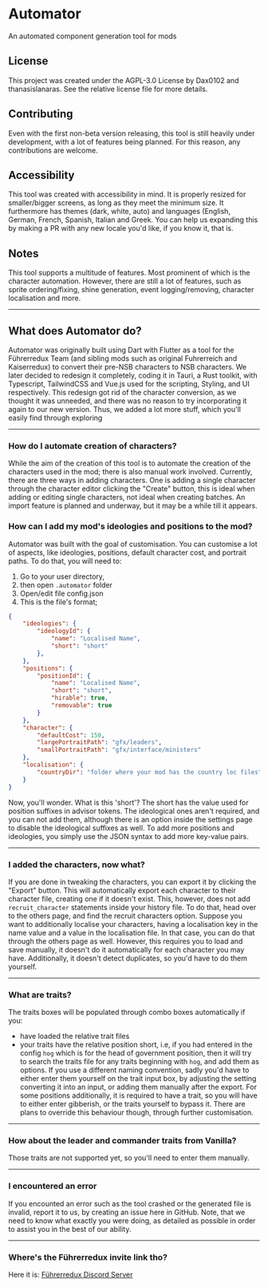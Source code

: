 # Automator

An automated component generation tool for mods

## License

This project was created under the AGPL-3.0 License by Dax0102 and thanasislanaras. See the relative license file for more details.

## Contributing

Even with the first non-beta version releasing, this tool is still heavily under development, with a lot of features being planned. For this reason, any contributions are welcome.

## Accessibility

This tool was created with accessibility in mind. It is properly resized for smaller/bigger screens, as long as they meet the minimum size. It furthermore has themes (dark, white, auto) and languages (English, German, French, Spanish, Italian and Greek. You can help us expanding this by making a PR with any new locale you'd like, if you know it, that is.

## Notes

This tool supports a multitude of features. Most prominent of which is the character automation. However, there are still a lot of features, such as sprite ordering/fixing, shine generation, event logging/removing, character localisation and more.

---


## What does Automator do?
Automator was originally built using Dart with Flutter as a tool for the Führerredux Team (and sibling mods such as original Fuhrerreich and Kaiserredux) to convert their pre-NSB characters to NSB characters. We later decided to redesign it completely, coding it in Tauri, a Rust toolkit, with Typescript, TailwindCSS and Vue.js used for the scripting, Styling, and UI respectively. This redesign got rid of the character conversion, as we thought it was unneeded, and there was no reason to try incorporating it again to our new version. Thus, we added a lot more stuff, which you'll easily find through exploring

---

### How do I automate creation of characters?

While the aim of the creation of this tool is to automate the creation of the
characters used in the mod; there is also manual work involved. Currently,
there are three ways in adding characters. One is adding a single character
through the character editor clicking the "Create" button, this is ideal when
adding or editing single characters, not ideal when creating batches. An import feature is planned and underway, but it may be a while till it appears.

### How can I add my mod's ideologies and positions to the mod?
Automator was built with the goal of customisation. You can customise a lot of aspects, like ideologies, positions, default character cost, and portrait paths. To do that, you will need to:
1. Go to your user directory,
2. then open `.automator` folder
3. Open/edit file config.json
4. This is the file's format;

```json
{
    "ideologies": {
        "ideologyId": {
            "name": "Localised Name",
            "short": "short"
        },
    },
    "positions": {
        "positionId": {
            "name": "Localised Name",
            "short": "short",
            "hirable": true,
            "removable": true
        }
    },
    "character": {
        "defaultCost": 150,
        "largePortraitPath": "gfx/leaders",
        "smallPortraitPath": "gfx/interface/ministers"
    },
    "localisation": {
        "countryDir": "folder where your mod has the country loc files"
    }
}
```

Now, you'll wonder. What is this 'short'? The short has the value used for position suffixes in advisor tokens. The ideological ones aren't required, and you can not add them, although there is an option inside the settings page to disable the ideological suffixes as well. To add more positions and ideologies, you simply use the JSON syntax to add more key-value pairs.

---

### I added the characters, now what?

If you are done in tweaking the characters, you can export it by clicking the
"Export" button. This will automatically export each character to their character file, creating one if it doesn't exist. This, however, does not add `recruit_character` statements inside your history file. To do that, head over to the others page, and find the recruit characters option. Suppose you want to additionally localise your characters, having a localisation key in the name value and a value in the localisation file. In that case, you can do that through the others page as well. However, this requires you to load and save manually, it doesn't do it automatically for each character you may have. Additionally, it doesn't detect duplicates, so you'd have to do them yourself.

---

### What are traits?

The traits boxes will be populated through combo boxes automatically if you:
- have loaded the relative trait files
- your traits have the relative position short, i.e, if you had entered in the config `hog` which is for the head of government position, then it will try to search the traits file for any traits beginning with `hog`, and add them as options. If you use a different naming convention, sadly you'd have to either enter them yourself on the trait input box, by adjusting the setting converting it into an input, or adding them manually after the export. For some positions additionally, it is required to have a trait, so you will have to either enter gibberish, or the traits yourself to bypass it. There are plans to override this behaviour though, through further customisation.

---


### How about the leader and commander traits from Vanilla?

Those traits are not supported yet, so you'll need to enter them manually.

---

### I encountered an error

If you encounted an error such as the tool crashed or the generated file is
invalid, report it to us, by creating an issue here in GitHub. Note, that we need to know what exactly you were doing, as detailed as possible in order to assist you in the best of our ability.

---

### Where's the Führerredux invite link tho?

Here it is: [Führerredux Discord Server](https://discord.gg/dVT7bHNVgY)
